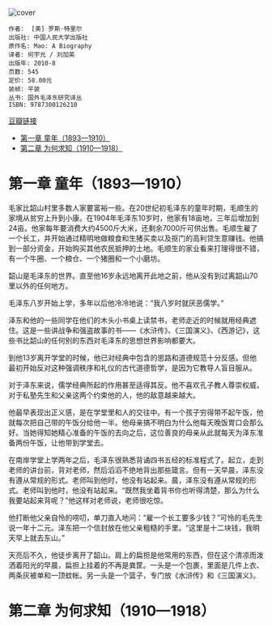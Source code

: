 ![cover](https://img1.doubanio.com/view/subject/l/public/s33937457.jpg)

    作者:  [美] 罗斯·特里尔
    出版社: 中国人民大学出版社
    原作名: Mao: A Biography
    译者: 何宇光 / 刘加英
    出版年: 2010-8
    页数: 545
    定价: 58.00元
    装帧: 平装
    丛书: 国外毛泽东研究译丛
    ISBN: 9787300126210

[豆瓣链接](https://book.douban.com/subject/5246800//)

- [第一章 童年（1893—1910）](#第一章-童年18931910)
- [第二章 为何求知（1910—1918）](#第二章-为何求知19101918)

# 第一章 童年（1893—1910）
毛家比韶山村里多数人家要富裕一些。在20世纪初毛泽东的童年时期，毛顺生的家境从贫穷上升到小康。在1904年毛泽东10岁时，他家有18亩地，三年后增加到24亩。他家每年要消费大约4500斤大米，还剩余7000斤可供出售。毛顺生雇了一个长工，并开始通过精明地做粮食和生猪买卖以及抠门的高利贷生意赚钱。他搞到一部分资金，开始购买其他农民抵押的土地。毛顺生的家业看来打理得很不错，有一个牛圈、一个粮仓、一个猪圈和一个小磨坊。

韶山是毛泽东的世界。直至他16岁永远地离开此地之前，他从没有到过离韶山70里以外的任何地方。

毛泽东八岁开始上学，多年以后他冷冷地说：“我八岁时就厌恶儒学。”

泽东和他的一些同学在他们的木头小书桌上读禁书，老师走近的时候就用经典遮住。这是一些讲战争和强盗故事的书——《水浒传》、《三国演义》、《西游记》，这些书比韶山的任何别的东西对毛泽东的思想世界影响都要大。

到他13岁离开学堂的时候，他已对经典中包含的思路和道德规范十分反感。但他最初开始反对这种强调秩序和礼仪的古代道德哲学，是因为它教导人盲目服从。

对于泽东来说，儒学经典所起的作用甚至适得其反。他不喜欢孔子教人尊崇权威，对于私塾先生和父亲这两个约束他的人，他的敌意越来越大。

他最早表现出正义感，是在学堂里和人的交往中。有一个孩子穷得带不起午饭，他就每次把自己带的午饭分给他一半。他母亲搞不明白为什么他每天晚饭胃口会那么好。当她得知她精心准备的午饭的去向之后，这位善良的母亲从此就每天为泽东准备两份午饭，让他带到学堂去。

在南岸学堂上学两年之后，毛泽东很熟悉背诵四书五经的标准程式了。起立，走到老师的讲台前，背对老师，然后滔滔不绝地背出那些箴言。但有一天早晨，泽东没有遵从常规的形式。老师叫到他时，他没有站起来。晨，泽东没有遵从常规的形式。老师叫到他时，他没有站起来。“既然我坐着背书你也听得清楚，那么为什么我要站起来背呢？”他这样对老师说，老师很吃惊。

他打断他父亲自怜的唠叨，单刀直入地问：“雇一个长工要多少钱？”可怜的毛先生说一年十二元。泽东把一个信封放在他父亲粗糙的手里。“这里是十二块钱，我明天早上就去东山。”

天亮后不久，他徒步离开了韶山。肩上的扁担是他常用的东西，但在这个清凉而泼洒着阳光的早晨，扁担上挂着的不再是粪筐。一头是一个包裹，里面是几件上衣、两条灰被单和一顶蚊帐。另一头是一个篮子，专门放《水浒传》和《三国演义》。

# 第二章 为何求知（1910—1918）









